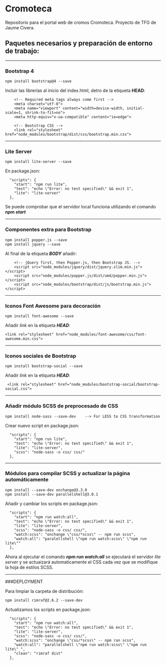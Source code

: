 # Cromoteca
Repositorio para el portal web de cromos Cromoteca. Proyecto de TFG de Jaume Civera.


## Paquetes necesarios y preparación de entorno de trabajo:
-------------------------------------------------------
### Bootstrap 4
```
npm install bootstrap@4 --save
```

Incluir las librerías al inicio del index.html, detro de la etiqueta **HEAD**:

```
    <!-- Required meta tags always come first -->
    <meta charset="utf-8">
    <meta name="viewport" content="width=device-width, initial-scale=1, shrink-to-fit=no">
    <meta http-equiv="x-ua-compatible" content="ie=edge">

    <!-- Bootstrap CSS -->
    <link rel="stylesheet" href="node_modules/bootstrap/dist/css/bootstrap.min.css">
```
-------------------------------------------------------
### Lite Server
```
npm install lite-server --save
```

En package.json:
```
  "scripts": {
    "start": "npm run lite",
    "test": "echo \"Error: no test specified\" && exit 1",
    "lite": "lite-server"
  },
```
Se puede comprobar que el servidor local funciona utilizando el comando **_npm start_**

-------------------------------------------------------
### Componentes extra para Bootstrap
```
npm install popper.js --save
npm install jquery --save
```

Al final de la etiqueta _**BODY**_ añadir:
```
    <!-- jQuery first, then Popper.js, then Bootstrap JS. -->
    <script src="node_modules/jquery/dist/jquery.slim.min.js"></script>
    <script src="node_modules/popper.js/dist/umd/popper.min.js"></script>
    <script src="node_modules/bootstrap/dist/js/bootstrap.min.js"></script>
```
-------------------------------------------------------
### Iconos Font Awesome para decoración
```
npm install font-awesome --save
```

Añadir _link_ en la etiqueta _**HEAD**_:
```
<link rel="stylesheet" href="node_modules/font-awesome/css/font-awesome.min.css">
```
--------------------------------------------------------
### Iconos sociales de Bootstrap
```
npm install bootstrap-social --save
```
Añadir _link_ en la etiqueta _**HEAD**_:
```
 <link rel="stylesheet" href="node_modules/bootstrap-social/bootstrap-social.css">
 ```
 ---------------------------------------------------------
 ### Añadir módulo SCSS de preprocesado de CSS
```
npm install node-sass --save-dev    --> For LESS to CSS transformation
```

Crear nuevo script en package.json:
```
  "scripts": {
    "start": "npm run lite",
    "test": "echo \"Error: no test specified\" && exit 1",
    "lite": "lite-server",
    "scss": "node-sass -o css/ css/"
  },
```
  ----------------------------------------------------------
### Módulos para compilar SCSS y actualizar la página automáticamente
```
npm install --save-dev onchange@3.3.0
npm install --save-dev parallelshell@3.0.1 
```

Añadir y cambiar los scripts en package.json:
```
  "scripts": {
    "start": "npm run watch:all",
    "test": "echo \"Error: no test specified\" && exit 1",
    "lite": "lite-server",
    "scss": "node-sass -o css/ css/",
    "watch:scss": "onchange \"css/*scss\" -- npm run scss",
    "watch:all": "paralellshell \"npm run watch:scss\" \"npm run lite\""
  },
```

Ahora al ejecutar el comando _**npm run watch:all**_ se ejecutará el servidor _lite server_
y se actuaizará automaticamente el CSS cada vez que se modifique la hoja de estilos SCSS.

  ------------------------------------------------------------ 
  ###DEPLOYMENT

Para limpiar la carpeta de distribución:
```
npm install rimraf@2.6.2 --save-dev
```
Actualizamos los scripts en package.json:
```
  "scripts": {
    "start": "npm run watch:all",
    "test": "echo \"Error: no test specified\" && exit 1",
    "lite": "lite-server",
    "scss": "node-sass -o css/ css/",
    "watch:scss": "onchange \"css/*scss\" -- npm run scss",
    "watch:all": "parallelshell \"npm run watch:scss\" \"npm run lite\" ",
    "clean": "rimraf dist"
  },
  ```

